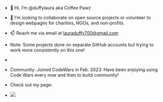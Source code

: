 - 👋 Hi, I’m @duffylaura aka Coffee Pawz 
- 💞️ I’m looking to collaborate on open source projects or volunteer to design webpages for charities, NGOs, and non-profits.
- 📫 Reach me via email at lauraduffy700@gmail.com

- Note: Some projects done on separate GitHub accounts but trying to work more consistently on this one!
-
- Community: Joined CodeWars in Feb. 2023. Have been enjoying using Code Wars every now and then to build community!
- Check out my page:
- <img src = "https://www.codewars.com/users/duffylaura/badges/large">
